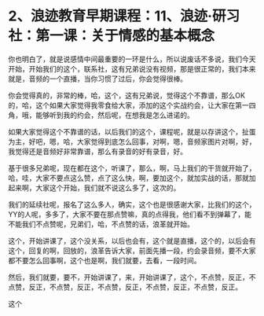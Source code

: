 # 2、浪迹教育早期课程：11、浪迹·研习社：第一课：关于情感的基本概念

你也明白了，就是说感情中间最重要的一环是什么，所以说废话不多说，我们今天开始，开始我们的这个，联系社，这有兄弟说没有视频，那是很正常的，我们本来就是，音频的一个直播，当你习惯了过后，你会觉得很棒。

你会觉得真的，非常的棒，哈，这个，这有兄弟说，觉得这个不靠谱，那么OK的，哈，这个如果大家觉得我零食给大家，添加的这个实战约会，让大家在第一四角，哦，能够听到我的约会，然后呢，在想我是怎么进诺的。

如果大家觉得这个不靠谱的话，以后我们的这个，课程呢，就是以存讲这个，扯蛋为主，好吧，嗯，哈，大家觉得到底怎么回事，对啊，嗯，音频家图片对啊，好，我觉得还是音频好非常靠谱，那么有录音的好有录音，好。

基于很多兄弟呢，现在都在这个，听课了，那么，啊，马上我们的干货就开始了，哈，哇，大家不要点这么赞，点了这么快，啊，要加这个，就加实战的话，那就加起来啊，大家这个开始，我们就不说这么多了，这次的。

我们的延续社呢，报名了这么多人，确实，这个也是很感谢大家，比我们的这个，YY的人呢，多多了，大家不要在那点赞嘛，真的点得我，他们看不到弹幕了，能不能我们不点赞呢，兄弟们，哈，不点赞的话，浪革就开始。

这个，开始讲课了，这个没关系，以后也会有，这个就是直播，这个的，以后会有这个，回复的啊，回放的，浪革告诉大家，前面先播一段，约会录音频，要不大家都不要怎么回事啊，这个也是啊，我们就要，去看，一段时间。

然后，我们就要，要不，开始讲课了，来，开始讲课了，这个，不点赞，反正，不点赞，反正，不点赞，反正，不点赞，反正，不点赞，反正，不点赞，反正。

这个